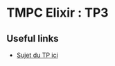 # TMPC Elixir : TP3

## Useful links

* [Sujet du TP ici](http://users.polytech.unice.fr/~eg/TMPC/Tds/Td3/sujet.html)

